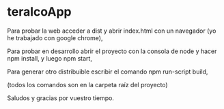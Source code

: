 # teralcoApp

Para probar la web acceder a dist y abrir index.html con un navegador (yo he trabajado con google chrome),

Para probar en desarrollo abrir el proyecto con la consola de node y hacer npm install, y luego npm start,

Para generar otro distribuible escribir el comando npm run-script build,

(todos los comandos son en la carpeta raíz del proyecto)

Saludos y gracias por vuestro tiempo.
